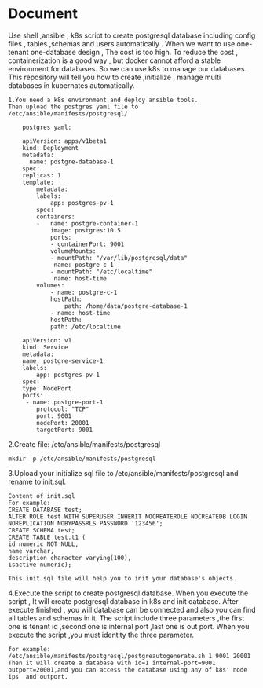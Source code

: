 Document
====
Use shell ,ansible , k8s script to create postgresql database including config files , tables ,schemas and 
users automatically .
When we want to use one-tenant one-database design , The cost is too high. To reduce the cost , containerization 
is a good way , but docker cannot afford a stable environment for databases.
So we can use k8s to manage our databases.
This repository will tell you how to create ,initialize , manage multi databases in kubernates automatically.
	
	1.You need a k8s environment and deploy ansible tools. 
    Then upload the postgres yaml file to /etc/ansible/manifests/postgresql/
		
		postgres yaml:
			
		apiVersion: apps/v1beta1
		kind: Deployment
		metadata:
		  name: postgre-database-1
		spec:
  		replicas: 1
  		template:
    		metadata:
      		labels:
        		app: postgres-pv-1
    		spec:
      		containers:
      		-	name: postgre-container-1
        		image: postgres:10.5
        		ports:
        		- containerPort: 9001
        		volumeMounts:
        		- mountPath: "/var/lib/postgresql/data"
         		 name: postgre-c-1
        		- mountPath: "/etc/localtime"
         		 name: host-time
      		volumes:
        		- name: postgre-c-1
          		hostPath: 
            		path: /home/data/postgre-database-1
        		- name: host-time
          		hostPath:	
	    		path: /etc/localtime

		apiVersion: v1
		kind: Service
		metadata:
  		name: postgre-service-1
  		labels:
    		app: postgres-pv-1
		spec:
  		type: NodePort
  		ports:
 		 - name: postgre-port-1
    		protocol: "TCP"
    		port: 9001
    		nodePort: 20001
    		targetPort: 9001

2.Create file: /etc/ansible/manifests/postgresql

  	mkdir -p /etc/ansible/manifests/postgresql
3.Upload your initialize sql file to /etc/ansible/manifests/postgresql and rename to init.sql.

	Content of init.sql
	For example:
 	CREATE DATABASE test;
 	ALTER ROLE test WITH SUPERUSER INHERIT NOCREATEROLE NOCREATEDB LOGIN NOREPLICATION NOBYPASSRLS PASSWORD '123456';
 	CREATE SCHEMA test;
 	CREATE TABLE test.t1 (
    id numeric NOT NULL,
    name varchar,
    description character varying(100),
    isactive numeric);
				
	This init.sql file will help you to init your database's objects.
4.Execute the script to create postgresql database.
 When you execute the script , It will create postgresql database in k8s and init database.
 After execute finished , you will database can be connected and also you can find all tables and schemas in it.
The script include three parameters ,the first one is tenant id ,second one is internal port ,last one is out port.
When you execute the script ,you must identity the three parameter.

	for example:
	/etc/ansible/manifests/postgresql/postgreautogenerate.sh 1 9001 20001
	Then it will create a database with id=1 internal-port=9001 outport=20001,and you can access the database using any of k8s' node ips  and outport.

